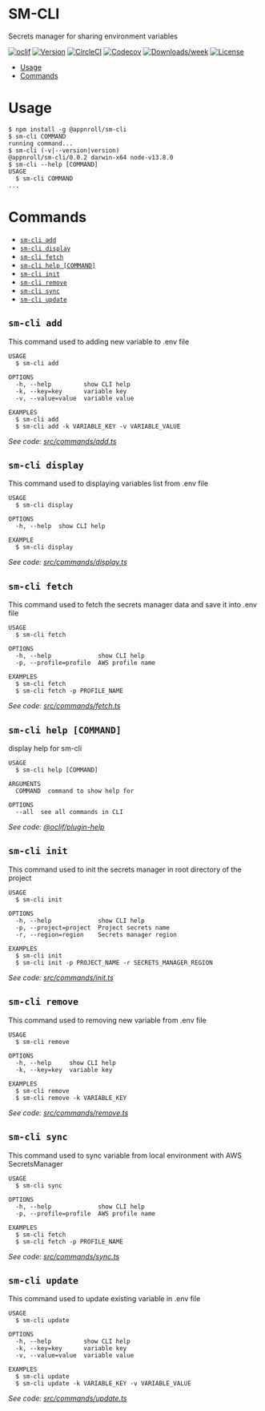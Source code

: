 SM-CLI
===============

Secrets manager for sharing environment variables

[![oclif](https://img.shields.io/badge/cli-oclif-brightgreen.svg)](https://oclif.io)
[![Version](https://img.shields.io/npm/v/secrets-manager.svg)](https://npmjs.org/package/sm-cli)
[![CircleCI](https://circleci.com/gh/igorbezsmertnyi/secrets-manager/tree/master.svg?style=shield)](https://circleci.com/gh/igorbezsmertnyi/secrets-manager/tree/master)
[![Codecov](https://codecov.io/gh/igorbezsmertnyi/secrets-manager/branch/master/graph/badge.svg)](https://codecov.io/gh/igorbezsmertnyi/secrets-manager)
[![Downloads/week](https://img.shields.io/npm/dw/secrets-manager.svg)](https://npmjs.org/package/secrets-manager)
[![License](https://img.shields.io/npm/l/secrets-manager.svg)](https://github.com/igorbezsmertnyi/secrets-manager/blob/master/package.json)

<!-- toc -->
* [Usage](#usage)
* [Commands](#commands)
<!-- tocstop -->
# Usage
<!-- usage -->
```sh-session
$ npm install -g @appnroll/sm-cli
$ sm-cli COMMAND
running command...
$ sm-cli (-v|--version|version)
@appnroll/sm-cli/0.0.2 darwin-x64 node-v13.8.0
$ sm-cli --help [COMMAND]
USAGE
  $ sm-cli COMMAND
...
```
<!-- usagestop -->
# Commands
<!-- commands -->
* [`sm-cli add`](#sm-cli-add)
* [`sm-cli display`](#sm-cli-display)
* [`sm-cli fetch`](#sm-cli-fetch)
* [`sm-cli help [COMMAND]`](#sm-cli-help-command)
* [`sm-cli init`](#sm-cli-init)
* [`sm-cli remove`](#sm-cli-remove)
* [`sm-cli sync`](#sm-cli-sync)
* [`sm-cli update`](#sm-cli-update)

## `sm-cli add`

This command used to adding new variable to .env file

```
USAGE
  $ sm-cli add

OPTIONS
  -h, --help         show CLI help
  -k, --key=key      variable key
  -v, --value=value  variable value

EXAMPLES
  $ sm-cli add
  $ sm-cli add -k VARIABLE_KEY -v VARIABLE_VALUE
```

_See code: [src/commands/add.ts](https://github.com/appnroll/secrets-manager/blob/v0.0.2/src/commands/add.ts)_

## `sm-cli display`

This command used to displaying variables list from .env file

```
USAGE
  $ sm-cli display

OPTIONS
  -h, --help  show CLI help

EXAMPLE
  $ sm-cli display
```

_See code: [src/commands/display.ts](https://github.com/appnroll/secrets-manager/blob/v0.0.2/src/commands/display.ts)_

## `sm-cli fetch`

This command used to fetch the secrets manager data and save it into .env file

```
USAGE
  $ sm-cli fetch

OPTIONS
  -h, --help             show CLI help
  -p, --profile=profile  AWS profile name

EXAMPLES
  $ sm-cli fetch
  $ sm-cli fetch -p PROFILE_NAME
```

_See code: [src/commands/fetch.ts](https://github.com/appnroll/secrets-manager/blob/v0.0.2/src/commands/fetch.ts)_

## `sm-cli help [COMMAND]`

display help for sm-cli

```
USAGE
  $ sm-cli help [COMMAND]

ARGUMENTS
  COMMAND  command to show help for

OPTIONS
  --all  see all commands in CLI
```

_See code: [@oclif/plugin-help](https://github.com/oclif/plugin-help/blob/v3.2.0/src/commands/help.ts)_

## `sm-cli init`

This command used to init the secrets manager in root directory of the project

```
USAGE
  $ sm-cli init

OPTIONS
  -h, --help             show CLI help
  -p, --project=project  Project secrets name
  -r, --region=region    Secrets manager region

EXAMPLES
  $ sm-cli init
  $ sm-cli init -p PROJECT_NAME -r SECRETS_MANAGER_REGION
```

_See code: [src/commands/init.ts](https://github.com/appnroll/secrets-manager/blob/v0.0.2/src/commands/init.ts)_

## `sm-cli remove`

This command used to removing new variable from .env file

```
USAGE
  $ sm-cli remove

OPTIONS
  -h, --help     show CLI help
  -k, --key=key  variable key

EXAMPLES
  $ sm-cli remove
  $ sm-cli remove -k VARIABLE_KEY
```

_See code: [src/commands/remove.ts](https://github.com/appnroll/secrets-manager/blob/v0.0.2/src/commands/remove.ts)_

## `sm-cli sync`

This command used to sync variable from local environment with AWS SecretsManager

```
USAGE
  $ sm-cli sync

OPTIONS
  -h, --help             show CLI help
  -p, --profile=profile  AWS profile name

EXAMPLES
  $ sm-cli fetch
  $ sm-cli fetch -p PROFILE_NAME
```

_See code: [src/commands/sync.ts](https://github.com/appnroll/secrets-manager/blob/v0.0.2/src/commands/sync.ts)_

## `sm-cli update`

This command used to update existing variable in .env file

```
USAGE
  $ sm-cli update

OPTIONS
  -h, --help         show CLI help
  -k, --key=key      variable key
  -v, --value=value  variable value

EXAMPLES
  $ sm-cli update
  $ sm-cli update -k VARIABLE_KEY -v VARIABLE_VALUE
```

_See code: [src/commands/update.ts](https://github.com/appnroll/secrets-manager/blob/v0.0.2/src/commands/update.ts)_
<!-- commandsstop -->
